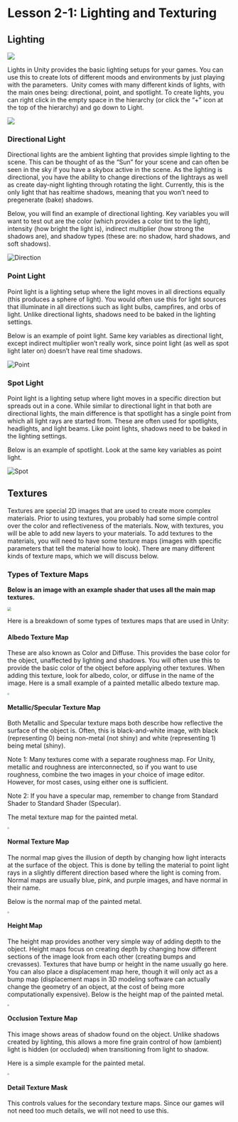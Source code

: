 # Lesson 2-1: Lighting and Texturing

## Lighting

![](https://lh5.googleusercontent.com/zER80akKftQ-h7tB02qqwR901i5MhFQluTD-1yxGZIr81LW36Yi31OkhypS73QMNmCKhLRgMKDLqiU1bGLsZxZ1zEWQU0gBo28gbxvzcAh9AiJXIi3iiVyq8ADlJA2EPX7sR11Nb)

Lights in Unity provides the basic lighting setups for your games. You can use this to create lots of different moods and environments by just playing with the parameters.  Unity comes with many different kinds of lights, with the main ones being: directional, point, and spotlight. To create lights, you can right click in the empty space in the hierarchy (or click the “+” icon at the top of the hierarchy) and go down to Light.

![](https://lh3.googleusercontent.com/o9CX_2Ivv4NcEPY9smmsKvOs9kmQCGBb7D_iN0xDzK-VOzVclW7MVsKR-G1Ipae-yGuXPEdX-Gvk1MoNxgnPWV-p-It7sbMoVNviRQS1L4CD-ZGTxYpf-YDC-HzNDwKBcPerND4X)

### Directional Light

Directional lights are the ambient lighting that provides simple lighting to the scene. This can be thought of as the “Sun” for your scene and can often be seen in the sky if you have a skybox active in the scene. As the lighting is directional, you have the ability to change directions of the lightrays as well as create day-night lighting through rotating the light. Currently, this is the only light that has realtime shadows, meaning that you won’t need to pregenerate (bake) shadows.

Below, you will find an example of directional lighting. Key variables you will want to test out are the color (which provides a color tint to the light), intensity (how bright the light is), indirect multiplier (how strong the shadows are), and shadow types (these are: no shadow, hard shadows, and soft shadows).

![Direction](https://cdn.discordapp.com/attachments/296459109400576012/1006308308925296660/ezgif.com-gif-maker4.gif)

### Point Light

Point light is a lighting setup where the light moves in all directions equally (this produces a sphere of light). You would often use this for light sources that illuminate in all directions such as light bulbs, campfires, and orbs of light. Unlike directional lights, shadows need to be baked in the lighting settings.

Below is an example of point light. Same key variables as directional light, except indirect multiplier won’t really work, since point light (as well as spot light later on) doesn’t have real time shadows.

![Point](https://cdn.discordapp.com/attachments/969018400695259199/1006459312589258762/ezgif.com-gif-maker5.gif)

### Spot Light

Point light is a lighting setup where light moves in a specific direction but spreads out in a cone. While similar to directional light in that both are directional lights, the main difference is that spotlight has a single point from which all light rays are started from. These are often used for spotlights, headlights, and light beams. Like point lights, shadows need to be baked in the lighting settings.

Below is an example of spotlight. Look at the same key variables as point light.

![Spot](https://cdn.discordapp.com/attachments/969018400695259199/1006459684481404978/ezgif.com-gif-maker6.gif)

## Textures

Textures are special 2D images that are used to create more complex materials. Prior to using textures, you probably had some simple control over the color and reflectiveness of the materials. Now, with textures, you will be able to add new layers to your materials. To add textures to the materials, you will need to have some texture maps (images with specific parameters that tell the material how to look). There are many different kinds of texture maps, which we will discuss below.

### Types of Texture Maps

**Below is an image with an example shader that uses all the main map textures.**

<img src="https://lh6.googleusercontent.com/wibJPGUhyAz-jwtqPdFRTx6inDQHGQhaBIZRYhsgN6H6w7r-Oa8GbIJAYbJOv5ugqcpOzIzZdxx3y8bDnCkW-ZVzR6HYnK7JQduqsF1XWHeVnoLH1T4VPVBWlLoKFHJyaEWaK26S" style="zoom:50%"/>

Here is a breakdown of some types of textures maps that are used in Unity:

#### Albedo Texture Map

These are also known as Color and Diffuse. This provides the base color for the object, unaffected by lighting and shadows. You will often use this to provide the basic color of the object before applying other textures. When adding this texture, look for albedo, color, or diffuse in the name of the image. Here is a small example of a painted metallic albedo texture map.

<img src="https://lh5.googleusercontent.com/oNEpM8vFzr-d5pcXOW3JpooP6wNdMo2KYj9J7xiYX_h1od2_pxNzYumJ93a-WOZno4r5Wq-eNudIxc-fJ_oMGCzHBsDfaJedluX61T-nWuzjMWbXb2vERsxUXR_fO7MoP5O7xMDW" style="zoom:25%"/>

#### Metallic/Specular Texture Map

Both Metallic and Specular texture maps both describe how reflective the surface of the object is. Often, this is black-and-white image, with black (representing 0) being non-metal (not shiny) and white (representing 1) being metal (shiny).

Note 1: Many textures come with a separate roughness map. For Unity, metallic and roughness are interconnected, so if you want to use roughness, combine the two images in your choice of image editor. However, for most cases, using either one is sufficient.

Note 2: If you have a specular map, remember to change from Standard Shader to Standard Shader (Specular).

The metal texture map for the painted metal.

<img src="https://lh4.googleusercontent.com/5o5OhNi_6LAiESaWV6nlMDnyHR234-AHhWx4WdT5gA4vUknoIUjjOy8RK6A5jjWagaANnS6vPMgiotm63yZILkO-Lc7QHguSCma7GUO3L9r8mr-cXVy8EfQZrYgDrsEVOUtN-2I1" style="zoom:25%"/>

#### Normal Texture Map

The normal map gives the illusion of depth by changing how light interacts at the surface of the object. This is done by telling the material to point light rays in a slightly different direction based where the light is coming from. Normal maps are usually blue, pink, and purple images, and have normal in their name.

Below is the normal map of the painted metal.

<img src="https://lh3.googleusercontent.com/P9HHsX8ovg433aInF3-VSK1TtUGl2z3SrbNxeXD-o5kv1F-0l1l9U9TB3tBvh3I7aLr3X_Vpw6vNjWTAIUpgZ6fngfJqodcW8JYEXUtQU2MCy-4FoCPw73AaHNhv-0vbIgDUmW3k" style="zoom:25%"/>

#### Height Map

The height map provides another very simple way of adding depth to the object. Height maps focus on creating depth by changing how different sections of the image look from each other (creating bumps and crevasses). Textures that have bump or height in the name usually go here. You can also place a displacement map here, though it will only act as a bump map (displacement maps in 3D modeling software can actually change the geometry of an object, at the cost of being more computationally expensive). Below is the height map of the painted metal.

<img src="https://lh4.googleusercontent.com/k6IWu114tQdyXqmffC8cpLEbpx0Zj9rjRXWtssBaYJSvuoiBEBKtcUtCLnD98028Z9u2MOoffBmEw9HTUKppBerdOrp3u6m9l4129r_C1x-jjnMg20-PDCBqoWNvD7MoFuyO15dl" style="zoom:25%"/>

#### Occlusion Texture Map

This image shows areas of shadow found on the object. Unlike shadows created by lighting, this allows a more fine grain control of how (ambient) light is hidden (or occluded) when transitioning from light to shadow.

Here is a simple example for the painted metal.

<img src="https://lh6.googleusercontent.com/8y1Nb7zFtRlS6o52W-qxplLiO3K88uxZhv5zIv_szhaj9ihtKtCdtvmQHgORmbhszRz1ra7T9yByxN2LU_sH9Yh8CMQeRAOj0rujNn6B3H_KRpsYOmzeQnyaWgKQKKx_Rn5HcNtR" style="zoom:25%"/>

#### Detail Texture Mask

This controls values for the secondary texture maps. Since our games will not need too much details, we will not need to use this.
